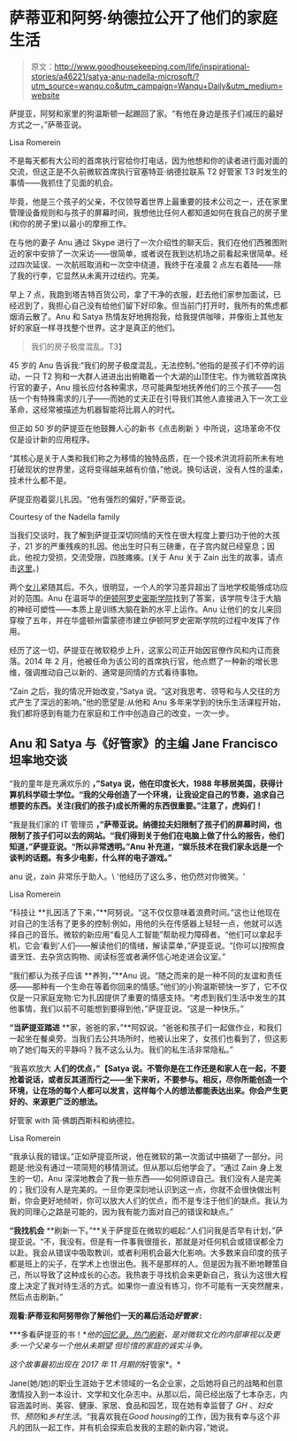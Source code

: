 # 萨蒂亚和阿努·纳德拉公开了他们的家庭生活

> 原文：<http://www.goodhousekeeping.com/life/inspirational-stories/a46221/satya-anu-nadella-microsoft/?utm_source=wanqu.co&utm_campaign=Wanqu+Daily&utm_medium=website>

萨提亚，阿努和家里的狗温斯顿一起踢回了家。“有他在身边是孩子们减压的最好方式之一，”萨蒂亚说。

Lisa Romerein

不是每天都有大公司的首席执行官给你打电话，因为他想和你的读者进行面对面的交流，但这正是不久前微软首席执行官塞特亚·纳德拉联系 T2 好管家 T3 时发生的事情——我抓住了见面的机会。

毕竟，他是三个孩子的父亲，不仅领导着世界上最重要的技术公司之一，还在家里管理设备规则和与孩子的屏幕时间，我想他比任何人都知道如何在我自己的房子里(和你的房子里)以最小的摩擦工作。

在与他的妻子 Anu 通过 Skype 进行了一次介绍性的聊天后，我们在他们西雅图附近的家中安排了一次采访——很简单，或者说在我到达机场之前看起来很简单。经过四次延误、一次航班取消和一次空中绕道，我终于在凌晨 2 点左右着陆——除了我的行李，它显然从未离开过纽约。完美。

早上 7 点，我跑到塔吉特百货公司，拿了干净的衣服，赶去他们家参加面试，已经迟到了，我担心自己没有给他们留下好印象。但当前门打开时，我所有的焦虑都烟消云散了。Anu 和 Satya 热情友好地拥抱我，给我提供咖啡，并像街上其他友好的家庭一样寻找整个世界。这才是真正的他们。

> 我们的房子极度混乱。T3】

45 岁的 Anu 告诉我:“我们的房子极度混乱，无法控制。”他指的是孩子们不停的运动，一只 T2 狗和一大群人进进出出俯瞰着一个大湖的山顶住宅。作为微软首席执行官的妻子，Anu 擅长应付各种需求，尽可能典型地抚养他们的三个孩子——包括一个有特殊需求的儿子——而她的丈夫正在引导我们其他人直接进入下一次工业革命，这经常被描述为机器智能将比肩人的时代。

但正如 50 岁的萨提亚在他鼓舞人心的新书《点击刷新 》中所说，这场革命不仅仅是设计新的应用程序。

“其核心是关于人类和我们称之为移情的独特品质，在一个技术洪流将前所未有地打破现状的世界里，这将变得越来越有价值，”他说。换句话说，没有人性的温柔，技术什么都不是。

萨提亚抱着婴儿扎因。“他有强烈的偏好，”萨蒂亚说。

Courtesy of the Nadella family

当我们交谈时，我了解到萨提亚深切同情的天性在很大程度上要归功于他的大孩子，21 岁的严重残疾的扎因。他出生时只有三磅重，在子宫内就已经窒息；因此，他视力受损，交流受限，四肢瘫痪。(关于 Anu 关于 Zain 出生的故事，请点击[这里](https://www.goodhousekeeping.com/life/parenting/a46223/anu-nadella-essay/)。)

两个[女儿](https://www.goodhousekeeping.com/life/parenting/g4631/mother-daughter-activities/)紧随其后。不久，很明显，一个人的学习差异超出了当地学校能够成功应对的范围。Anu 在温哥华的[伊顿阿罗史密斯学院](http://www.eatonarrowsmith.com/)找到了答案，该学院专注于大脑的神经可塑性——本质上是训练大脑在新的水平上运作。Anu 让他们的女儿来回穿梭了五年，并在华盛顿州雷蒙德市建立伊顿阿罗史密斯学院的过程中发挥了作用。

经历了这一切，萨提亚在微软稳步上升，这家公司正开始因官僚作风和内讧而衰落。2014 年 2 月，他被任命为该公司的首席执行官，他点燃了一种新的增长思维，强调推动自己以新的、通常是同情的方式看待事物。

“Zain 之后，我的情况开始改变，”Satya 说。“这对我思考、领导和与人交往的方式产生了深远的影响。”他的愿望是:从他和 Anu 多年来学到的快乐生活课程开始，我们都将感到有能力在家庭和工作中创造自己的改变，一次一步。

## Anu 和 Satya 与《好管家》的主编 Jane Francisco 坦率地交谈

“我的童年是充满欢乐的 **，”Satya 说，他在印度长大，1988 年移居美国，获得计算机科学硕士学位。“我的父母创造了一个环境，让我设定自己的节奏，追求自己想要的东西。关注(我们的孩子)成长所需的东西很重要。”注意了，虎妈们！**

“我是我们家的 IT 管理员 **，”萨蒂亚说。纳德拉夫妇限制了孩子们的屏幕时间，也限制了孩子们可以去的网站。“我们得到关于他们在电脑上做了什么的报告，他们知道，”萨提亚说。“所以非常透明。”Anu 补充道，“娱乐技术在我们家永远是一个谈判的话题。有多少电影，什么样的电子游戏。”**

anu 说，zain 非常乐于助人。\ '他经历了这么多，他仍然对你微笑。\'

Lisa Romerein

“科技让 **扎因活了下来，”**阿努说。“这不仅仅意味着浪费时间。”这也让他现在对自己的生活有了更多的控制:例如，用他的头在传感器上轻轻一点，他就可以选择自己的音乐。微软的新应用“看见人工智能”帮助视力障碍者。“他们可以拿起手机，它会‘看到’人们——解读他们的情绪，解读菜单，”萨提亚说。“[你可以]按照食谱烹饪、去杂货店购物、阅读标签或者满怀信心地走进会议室。”

“我们都认为孩子应该 **养狗，”**Anu 说。“随之而来的是一种不同的友谊和责任感——那种有一个生命在等着你回来的情感。”他们的小狗温斯顿快一岁了，它不仅仅是一只家庭宠物:它为扎因提供了重要的情感支持。“考虑到我们生活中发生的其他事情，我们以前不可能想到要得到他，”萨提亚说。“这是一种快乐。”

**“当萨提亚踏进** **家，爸爸的家，”**阿奴说。“爸爸和孩子们一起做作业，和我们一起坐在餐桌旁。当我们去公共场所时，他被认出来了，女孩们也看到了，但这影响了她们每天的平静吗？我不这么认为。我们的私生活非常隐私。”

“我喜欢放大 **人们的优点，”【Satya 说。不管你是在工作还是和家人在一起，不要抢着说话，或者反其道而行之——坐下来听，不要参与。相反，尽你所能创造一个环境，让在场的每个人都可以发言，这样每个人的想法都能表达出来。你会产生更好的、来源更广泛的想法。**

好管家 with 简·佛朗西斯科和纳德拉。

Lisa Romerein

“我承认我的错误。”正如萨提亚所说，他在微软的第一次面试中搞砸了一部分。问题是:他没有通过一项简短的移情测试。但从那以后他学会了。“通过 Zain 身上发生的一切，Anu 深深地教会了我一些东西——如何原谅自己。我们没有人是完美的；我们没有人是完美的。一旦你更深刻地认识到这一点，你就不会很快做出判断，你会更好地倾听，你可以放大人们的优点，而不是专注于他们的缺点。我认为我的同理心之路是可能的，因为我有能力面对自己的错误和缺点。”

**“我找机会** **刷新一下。”**关于萨提亚在微软的崛起:“人们问我是否早有计划，”萨提亚说。“不，我没有。但是有一件事我很擅长，那就是对任何机会或错误都全力以赴。我会从错误中吸取教训，或者利用机会最大化影响。大多数来自印度的孩子都是班上的尖子，在学术上也很出色。我不是那样的人。但是因为我不断地鞭策自己，所以导致了这种成长的心态。我热衷于寻找机会来更新自己，我认为这很大程度上决定了我对待生活的方式。如果你一直没有练习，你不可能有一天突然醒来，然后点击刷新。”

**观看:萨蒂亚和阿努带你了解他们一天的幕后活动*好管家* :**

***多看萨提亚的书！**他的[回忆录，热门刷新](https://www.amazon.com/dp/B01HOT5SQA)，是对微软文化的内部审视以及更多:一个父亲与一个他从未期望* *但珍惜的家庭的诚实斗争。*

*这个故事最初出现在 2017 年 11 月期的*好管家*。*

Jane(她/她)的职业生涯始于艺术领域的一名企业家，之后她将自己的战略和创意激情投入到一本设计、文学和文化杂志中。从那以后，简已经出版了七本杂志，内容涵盖时尚、美容、健康、家居、食品和园艺，现在她有幸监督了 *GH* 、*妇女节*、*预防*和*乡村生活*。“我喜欢我在*Good housing*的工作，因为我有幸与这个非凡的团队一起工作，并有机会探索启发我的主题的新内容，”她说。